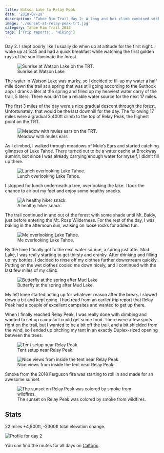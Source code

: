 ```yaml
---
title: Watson Lake to Relay Peak
date: '2018-07-28'
description: 'Tahoe Rim Trail day 2: A long and hot climb combined with the longest dry stretch on the trail'
image: './sunset-at-relay-peak-trt.jpg'
category: Tahoe Rim Trail 2018
tags: ['Trip reports', 'Hiking']
---
```


Day 2. I slept poorly like I usually do when up at altitude for the first night. I woke up at 5:45 and had a quick breakfast while watching the first golden rays of the sun illuminate the forest.

<figure>
  <img src="watson-lake-sunrise.jpg" alt="Sunrise at Watson Lake on the TRT.">
  <figcaption>Sunrise at Watson Lake</figcaption>
</figure>

The water in Watson Lake was murky, so I decided to fill up my water a half mile down the trail at a spring that was still going according to the Guthook app. I drank a liter at the spring and filled up my heaviest water carry of the trail, 5 liters. There wouldn’t be a reliable water source for the next 17 miles.

The first 3 miles of the day were a nice gradual descent through the forest. Unfortunately, that would be the last downhill for the day. The following 17 miles were a gradual 3,400ft climb to the top of Relay Peak, the highest point on the TRT.

<figure>
  <img src="meadow-with-mules-ears.jpg" alt="Meadow with mules ears on the TRT.">
  <figcaption>Meadow with mules ears</figcaption>
</figure>

As I climbed, I walked through meadows of Mule’s Ears and started catching glimpses of Lake Tahoe. There turned out to be a water cache at Brockway summit, but since I was already carrying enough water for myself, I didn’t fill up there.

<figure class="full-width">
  <img src="lunch-overlooking-lake-tahoe.jpg" alt="Lunch overlooking Lake Tahoe.">
  <figcaption>Lunch overlooking Lake Tahoe.</figcaption>
</figure>

I stopped for lunch underneath a tree, overlooking the lake. I took the chance to air out my feet and enjoy some healthy snacks.

<figure>
  <img src="healthy-hiker-snack.jpg" alt="A healthy hiker snack.">
  <figcaption>A healthy hiker snack.</figcaption>
</figure>

The trail continued in and out of the forest with some shade until Mt. Baldy, just before entering the Mt. Rose Wilderness. For the rest of the day, I was baking in the afternoon sun, walking on loose rocks for added fun.

<figure>
  <img src="me-overlooking-lake-tahoe.jpg" alt="Me overlooking Lake Tahoe.">
  <figcaption>Me overlooking Lake Tahoe.</figcaption>
</figure>

By the time I finally got to the next water source, a spring just after Mud Lake, I was really starting to get thirsty and cranky. After drinking and filling up my bottles, I decided to rinse off my clothes further downstream quickly. Putting on the wet clothes cooled me down nicely, and I continued with the last few miles of my climb.

<figure>
  <img src="butterfly-near-spring-on-trt.jpg" alt="Butterfly at the spring after Mud Lake">
  <figcaption>Butterfly at the spring after Mud Lake.</figcaption>
</figure>

My left knee started acting up for whatever reason after the break. I slowed down a bit and kept going. I had read from an earlier trip report that Relay Peak had a couple of excellent campsites and wanted to get up there.

When I finally reached Relay Peak, I was really done with climbing and wanted to set up camp so I could get some food. There were a few spots right on the trail, but I wanted to be a bit off the trail, and a bit shielded from the wind, so I ended up pitching my tent in an exactly Duplex-sized opening between the trees.

<figure>
  <img src="tent-set-up-on-relay-peak-trt.jpg" alt="Tent setup near Relay Peak.">
  <figcaption>Tent setup near Relay Peak.</figcaption>
</figure>

<figure class="full-width">
  <img src="inside-the-tent-at-relay-peak-trt.jpg" alt="Nice views from inside the tent near Relay Peak.">
  <figcaption>Nice views from inside the tent near Relay Peak.</figcaption>
</figure>

Smoke from the 2018 Ferguson fire was starting to roll in and made for an awesome sunset.

<figure>
  <img src="sunset-at-relay-peak-trt.jpg" alt="The sunset on Relay Peak was colored by smoke from wildfires.">
  <figcaption>The sunset on Relay Peak was colored by smoke from wildfires.</figcaption>
</figure>

## Stats

22 miles +4,800ft, -2300ft total elevation change.

![Profile for day 2](trt-day2-profile.png)

You can find the routes for all days on [Caltopo](https://caltopo.com/m/HJ0L).
